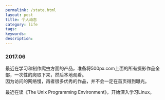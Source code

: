 ```yaml
---
permalink: /state.html
layout: post
title: 个人动态
category: life
tags: 
keywords: 
description: 
---
```


### 2017.06

  最近在学习和制作爬虫方面的产品，准备将500px.com上面的所有摄影作品全部，一次性的爬取下来，然后本地观看。<br>
  因为访问的网络慢，再者很多优秀的作品，并不会一定在首页得到曝光。<br>
  
  最近在读《The Unix Programming Environment》，开始深入学习Linux。<br>
   
  


